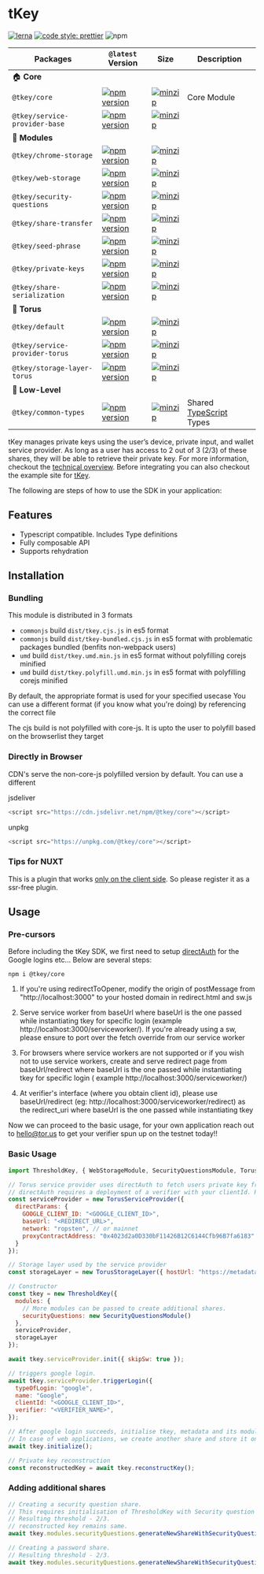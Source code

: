 # tKey

[![lerna](https://img.shields.io/badge/maintained%20with-lerna-cc00ff.svg)](https://lerna.js.org/)
[![code style: prettier](https://img.shields.io/badge/code_style-prettier-ff69b4.svg?style=flat-square)](https://github.com/prettier/prettier)
![npm](https://img.shields.io/npm/dw/@tkey/core)


| Packages                              | `@latest` Version                                                                                                                                                         | Size                                                                                                                                                                                 | Description                                                                         |
| ------------------------------------- | ------------------------------------------------------------------------------------------------------------------------------------------------------------------------- | ------------------------------------------------------------------------------------------------------------------------------------------------------------------------------------ | ----------------------------------------------------------------------------------- |
| 🏠 **Core**                           |
| `@tkey/core`                    | [![npm version](https://img.shields.io/npm/v/@tkey/core/latest.svg)](https://www.npmjs.com/package/@tkey/core/v/latest)                                       | [![minzip](https://img.shields.io/bundlephobia/minzip/@tkey/core/latest.svg)](https://bundlephobia.com/result?p=@tkey/core@latest)                                       |  Core Module |
| `@tkey/service-provider-base`                    | [![npm version](https://img.shields.io/npm/v/@tkey/service-provider-base/latest.svg)](https://www.npmjs.com/package/@tkey/service-provider-base/v/latest)                                       | [![minzip](https://img.shields.io/bundlephobia/minzip/@tkey/service-provider-base/latest.svg)](https://bundlephobia.com/result?p=@tkey/service-provider-base@latest)                                       |                                              |
| 🔌 **Modules**                     |
| `@tkey/chrome-storage`      | [![npm version](https://img.shields.io/npm/v/@tkey/chrome-storage/latest.svg)](https://www.npmjs.com/package/@tkey/chrome-storage/v/latest)           | [![minzip](https://img.shields.io/bundlephobia/minzip/@tkey/chrome-storage/latest.svg)](https://bundlephobia.com/result?p=@tkey/chrome-storage@latest)           | |
| `@tkey/web-storage`      | [![npm version](https://img.shields.io/npm/v/@tkey/web-storage/latest.svg)](https://www.npmjs.com/package/@tkey/web-storage/v/latest)           | [![minzip](https://img.shields.io/bundlephobia/minzip/@tkey/web-storage/latest.svg)](https://bundlephobia.com/result?p=@tkey/web-storage@latest)           | |
| `@tkey/security-questions`       | [![npm version](https://img.shields.io/npm/v/@tkey/security-questions/latest.svg)](https://www.npmjs.com/package/@tkey/security-questions/v/latest)             | [![minzip](https://img.shields.io/bundlephobia/minzip/@tkey/security-questions/latest.svg)](https://bundlephobia.com/result?p=@tkey/security-questions@latest)             |                     |
| `@tkey/share-transfer`       | [![npm version](https://img.shields.io/npm/v/@tkey/share-transfer/latest.svg)](https://www.npmjs.com/package/@tkey/share-transfer/v/latest)             | [![minzip](https://img.shields.io/bundlephobia/minzip/@tkey/share-transfer/latest.svg)](https://bundlephobia.com/result?p=@tkey/share-transfer@latest)             |                     |
| `@tkey/seed-phrase`       | [![npm version](https://img.shields.io/npm/v/@tkey/seed-phrase/latest.svg)](https://www.npmjs.com/package/@tkey/seed-phrase/v/latest)             | [![minzip](https://img.shields.io/bundlephobia/minzip/@tkey/seed-phrase/latest.svg)](https://bundlephobia.com/result?p=@tkey/seed-phrase@latest)             |                     | 
| `@tkey/private-keys`       | [![npm version](https://img.shields.io/npm/v/@tkey/private-keys/latest.svg)](https://www.npmjs.com/package/@tkey/private-keys/v/latest)             | [![minzip](https://img.shields.io/bundlephobia/minzip/@tkey/private-keys/latest.svg)](https://bundlephobia.com/result?p=@tkey/private-keys@latest)             |                     | 
| `@tkey/share-serialization`       | [![npm version](https://img.shields.io/npm/v/@tkey/share-serialization/latest.svg)](https://www.npmjs.com/package/@tkey/share-serialization/v/latest)             | [![minzip](https://img.shields.io/bundlephobia/minzip/@tkey/share-serialization/latest.svg)](https://bundlephobia.com/result?p=@tkey/share-serialization@latest)             |                     | 
| 🐉 **Torus**                      |
| `@tkey/default`       | [![npm version](https://img.shields.io/npm/v/@tkey/default/latest.svg)](https://www.npmjs.com/package/@tkey/default/v/latest)             | [![minzip](https://img.shields.io/bundlephobia/minzip/@tkey/default/latest.svg)](https://bundlephobia.com/result?p=@tkey/default@latest)             |                     | 
| `@tkey/service-provider-torus`       | [![npm version](https://img.shields.io/npm/v/@tkey/service-provider-torus/latest.svg)](https://www.npmjs.com/package/@tkey/service-provider-torus/v/latest)             | [![minzip](https://img.shields.io/bundlephobia/minzip/@tkey/service-provider-torus/latest.svg)](https://bundlephobia.com/result?p=@tkey/service-provider-torus@latest)             |                     | 
| `@tkey/storage-layer-torus`       | [![npm version](https://img.shields.io/npm/v/@tkey/storage-layer-torus/latest.svg)](https://www.npmjs.com/package/@tkey/storage-layer-torus/v/latest)             | [![minzip](https://img.shields.io/bundlephobia/minzip/@tkey/storage-layer-torus/latest.svg)](https://bundlephobia.com/result?p=@tkey/storage-layer-torus@latest)             |                     | 
| 🐉 **Low-Level**                      |
| `@tkey/common-types`                   | [![npm version](https://img.shields.io/npm/v/@tkey/common-types/latest.svg)](https://www.npmjs.com/package/@tkey/common-types/v/latest)                                     | [![minzip](https://img.shields.io/bundlephobia/minzip/@tkey/common-types/latest.svg)](https://bundlephobia.com/result?p=@tkey/common-types@latest)                                     | Shared [TypeScript](https://www.typescriptlang.org/) Types                          |


tKey manages private keys using the user’s device, private input, and wallet service provider. As long as a user has access to 2 out of 3 (2/3) of these shares, they will be able to retrieve their private key. For more information, checkout the [technical overview](https://hackmd.io/Tej2tf83SZOxZmz70ObEpg). Before integrating you can also checkout the example site for [tKey](https://vue-tkey.tor.us). 

The following are steps of how to use the SDK in your application:

## Features

- Typescript compatible. Includes Type definitions
- Fully composable API 
- Supports rehydration

## Installation

### Bundling

This module is distributed in 3 formats

- `commonjs` build `dist/tkey.cjs.js` in es5 format
- `commonjs` build `dist/tkey-bundled.cjs.js` in es5 format with problematic packages bundled (benfits non-webpack users)
- `umd` build `dist/tkey.umd.min.js` in es5 format without polyfilling corejs minified
- `umd` build `dist/tkey.polyfill.umd.min.js` in es5 format with polyfilling corejs minified

By default, the appropriate format is used for your specified usecase
You can use a different format (if you know what you're doing) by referencing the correct file

The cjs build is not polyfilled with core-js.
It is upto the user to polyfill based on the browserlist they target

### Directly in Browser

CDN's serve the non-core-js polyfilled version by default. You can use a different

jsdeliver

```js
<script src="https://cdn.jsdelivr.net/npm/@tkey/core"></script>
```

unpkg

```js
<script src="https://unpkg.com/@tkey/core"></script>
```

### Tips for NUXT

This is a plugin that works [only on the client side](https://nuxtjs.org/guide/plugins/#client-side-only). So please register it as a ssr-free plugin.

## Usage

### Pre-cursors
Before including the tKey SDK, we first need to setup [directAuth](https://github.com/torusresearch/torus-direct-web-sdk) for the Google logins etc... Below are several steps: 

```npm i @tkey/core```

1. If you're using redirectToOpener, modify the origin of postMessage from "http://localhost:3000" to your hosted domain in redirect.html and sw.js

2. Serve service worker from baseUrl where baseUrl is the one passed while instantiating tkey for specific login (example http://localhost:3000/serviceworker/). If you're already using a sw, please ensure to port over the fetch override from our service worker

3. For browsers where service workers are not supported or if you wish not to use service workers, create and serve redirect page from baseUrl/redirect where baseUrl is the one passed while instantiating tkey for specific login ( example http://localhost:3000/serviceworker/)

4. At verifier's interface (where you obtain client id), please use baseUrl/redirect (eg: http://localhost:3000/serviceworker/redirect) as the redirect_uri where baseUrl is the one passed while instantiating tkey

Now we can proceed to the basic usage, for your own application reach out to hello@tor.us to get your verifier spun up on the testnet today!!

### Basic Usage

```js
import ThresholdKey, { WebStorageModule, SecurityQuestionsModule, TorusServiceProvider, TorusStorageLayer } from "@tkey/core";

// Torus service provider uses directAuth to fetch users private key from the set of Torus nodes. This private key is one of the share in TSS.
// directAuth requires a deployment of a verifier with your clientId. Reach out to us for verifier deployment.
const serviceProvider = new TorusServiceProvider({
  directParams: {
    GOOGLE_CLIENT_ID: "<GOOGLE_CLIENT_ID>",
    baseUrl: "<REDIRECT_URL>",
    network: "ropsten", // or mainnet
    proxyContractAddress: "0x4023d2a0D330bF11426B12C6144Cfb96B7fa6183" // corresponding proxy contract address of the specified network
  }
});

// Storage layer used by the service provider
const storageLayer = new TorusStorageLayer({ hostUrl: "https://metadata.tor.us", serviceProvider });

// Constructor
const tkey = new ThresholdKey({
  modules: {
    // More modules can be passed to create additional shares.
    securityQuestions: new SecurityQuestionsModule()
  },
  serviceProvider,
  storageLayer
});

await tkey.serviceProvider.init({ skipSw: true });

// triggers google login.
await tkey.serviceProvider.triggerLogin({
  typeOfLogin: "google",
  name: "Google",
  clientId: "<GOOGLE_CLIENT_ID>",
  verifier: "<VERIFIER_NAME>",
});

// After google login succeeds, initialise tkey, metadata and its modules. (Minimum one share is required to read from the storage layer. In this case it was google login)
// In case of web applications, we create another share and store it on browsers local storage. This makes the threshold 2/2. You can use modules to create additional shares
await tkey.initialize();

// Private key reconstruction
const reconstructedKey = await tkey.reconstructKey();
```

### Adding additional shares

```js
// Creating a security question share.
// This requires initialisation of ThresholdKey with Security question module
// Resulting threshold - 2/3.
// reconstructed key remains same.
await tkey.modules.securityQuestions.generateNewShareWithSecurityQuestions("myanswer", "myquestion?");

// Creating a password share.
// Resulting threshold - 2/3.
await tkey.modules.securityQuestions.generateNewShareWithSecurityQuestions("mypassword", "what's is your password?");
```
